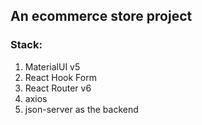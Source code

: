 ## An ecommerce store project

### Stack:

1. MaterialUI v5
2. React Hook Form
3. React Router v6
4. axios
5. json-server as the backend
